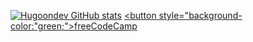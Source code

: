 [![Hugoondev GitHub stats](https://github-readme-stats.vercel.app/api?username=Hugoondev)](https://github.com/anuraghazra/github-readme-stats)
  <a href="https://www.freecodecamp.org/">
    <button style="background-color:"green;">freeCodeCamp</button>
  </a> 
